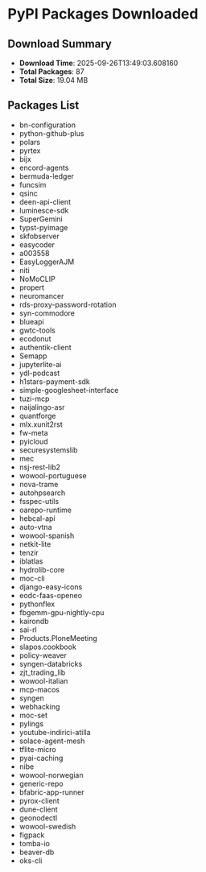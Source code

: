 # PyPI Packages Downloaded

## Download Summary
- **Download Time**: 2025-09-26T13:49:03.608160
- **Total Packages**: 87
- **Total Size**: 19.04 MB

## Packages List
- bn-configuration
- python-github-plus
- polars
- pyrtex
- bijx
- encord-agents
- bermuda-ledger
- funcsim
- qsinc
- deen-api-client
- luminesce-sdk
- SuperGemini
- typst-pyimage
- skfobserver
- easycoder
- a003558
- EasyLoggerAJM
- niti
- NoMoCLIP
- propert
- neuromancer
- rds-proxy-password-rotation
- syn-commodore
- blueapi
- gwtc-tools
- ecodonut
- authentik-client
- Semapp
- jupyterlite-ai
- ydl-podcast
- h1stars-payment-sdk
- simple-googlesheet-interface
- tuzi-mcp
- naijalingo-asr
- quantforge
- mlx.xunit2rst
- fw-meta
- pyicloud
- securesystemslib
- mec
- nsj-rest-lib2
- wowool-portuguese
- nova-trame
- autohpsearch
- fsspec-utils
- oarepo-runtime
- hebcal-api
- auto-vtna
- wowool-spanish
- netkit-lite
- tenzir
- iblatlas
- hydrolib-core
- moc-cli
- django-easy-icons
- eodc-faas-openeo
- pythonflex
- fbgemm-gpu-nightly-cpu
- kairondb
- sai-rl
- Products.PloneMeeting
- slapos.cookbook
- policy-weaver
- syngen-databricks
- zjt_trading_lib
- wowool-italian
- mcp-macos
- syngen
- webhacking
- moc-set
- pylings
- youtube-indirici-atilla
- solace-agent-mesh
- tflite-micro
- pyai-caching
- nibe
- wowool-norwegian
- generic-repo
- bfabric-app-runner
- pyrox-client
- dune-client
- geonodectl
- wowool-swedish
- figpack
- tomba-io
- beaver-db
- oks-cli
